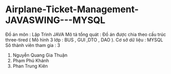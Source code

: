 # Airplane-Ticket-Management-JAVASWING---MYSQL
Đồ án môn : Lập Trình JAVA 
Mô tả tổng quát : Đồ án được chia theo cấu trúc three-tired ( Mô hình 3 lớp : BUS , GUI ,DTO , DAO ).
Cơ sở dữ liệu : MYSQL
Sô thành viên tham gia : 3
  1) Nguyễn Quang Gia Thuận
  2) Phạm Phú Khánh
  3) Phan Trung Kiên
